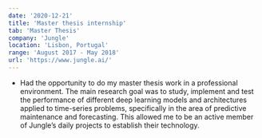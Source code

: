 ```yaml
---
date: '2020-12-21'
title: 'Master thesis internship'
tab: 'Master Thesis'
company: 'Jungle'
location: 'Lisbon, Portugal'
range: 'August 2017 - May 2018'
url: 'https://www.jungle.ai/'
---
```


- Had the opportunity to do my master thesis work in a professional environment. The main research goal was to study, implement
  and test the performance of different deep learning models and architectures applied to time-series problems, specifically in the
  area of predictive maintenance and forecasting. This allowed me to be an active member of Jungle’s daily projects to establish their
  technology.

